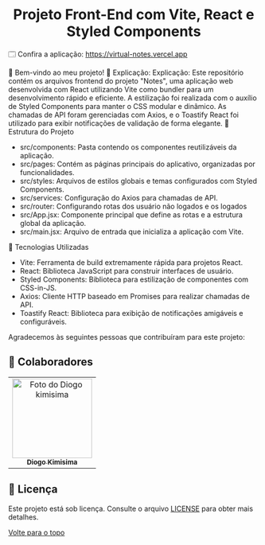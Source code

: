 <h1 align="center">Projeto Front-End com Vite, React e Styled Components</h1>

🗔 Confira a aplicação: https://virtual-notes.vercel.app <br>

🔎 Bem-vindo ao meu projeto!
📄 Explicação: Explicação: Este repositório contém os arquivos frontend do projeto "Notes", uma aplicação web desenvolvida com React utilizando Vite como bundler para um desenvolvimento rápido e eficiente. A estilização foi realizada com o auxílio de Styled Components para manter o CSS modular e dinâmico. As chamadas de API foram gerenciadas com Axios, e o Toastify React foi utilizado para exibir notificações de validação de forma elegante.
📁 Estrutura do Projeto

- src/components: Pasta contendo os componentes reutilizáveis da aplicação.
- src/pages: Contém as páginas principais do aplicativo, organizadas por funcionalidades.
- src/styles: Arquivos de estilos globais e temas configurados com Styled Components.
- src/services: Configuração do Axios para chamadas de API.
- src/router: Configurando rotas dos usuário não logados e os logados
- src/App.jsx: Componente principal que define as rotas e a estrutura global da aplicação.
- src/main.jsx: Arquivo de entrada que inicializa a aplicação com Vite.

🚀 Tecnologias Utilizadas

- Vite: Ferramenta de build extremamente rápida para projetos React.
- React: Biblioteca JavaScript para construir interfaces de usuário.
- Styled Components: Biblioteca para estilização de componentes com CSS-in-JS.
- Axios: Cliente HTTP baseado em Promises para realizar chamadas de API.
- Toastify React: Biblioteca para exibição de notificações amigáveis e configuráveis.

Agradecemos às seguintes pessoas que contribuíram para este projeto:

## 🤝 Colaboradores

<table>
  <tr>
    <td align="center">
      <a href="#">
        <img src="https://avatars.githubusercontent.com/u/132942700?v=4" width="160px;" alt="Foto do Diogo kimisima"/><br>
        <sub>
          <b>Diogo Kimisima</b>
        </sub>
      </a>
    </td>
  </tr>
</table>

## 📝 Licença

Este projeto está sob licença. Consulte o arquivo <a href="https://github.com/diogokimisima/frontend-notes/blob/main/LICENSE">LICENSE</a> para obter mais detalhes.

<a href="#top">Volte para o topo</a>
